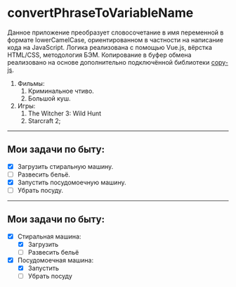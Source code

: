 # convertPhraseToVariableName
Данное приложение преобразует словосочетание в имя переменной в формате lowerCamelCase, ориентированном в частности на написание кода на JavaScript. Логика реализована с помощью Vue.js, вёрстка HTML/CSS, методология БЭМ. Копирование в буфер обмена реализовано на основе дополнительно подключённой библиотеки [copy-js](https://www.npmjs.com/package/copy-js).

1. Фильмы:
    1. Криминальное чтиво.
    2. Большой куш.
2. Игры:
    1. The Witcher 3: Wild Hunt
    2. Starcraft 2; 
____
## Мои задачи по быту: 

+ [X] Загрузить стиральную машину.
+ [ ] Развесить бельё.
+ [X] Запустить посудомоечную машину.
+ [ ] Убрать посуду.
____
## Мои задачи по быту: 
+ [X] Стиральная машина:
  + [X] Загрузить
  + [ ] Развесить бельё
+ [X] Посудомоечная машина:
  + [X] Запустить
  + [ ] Убрать посуду
